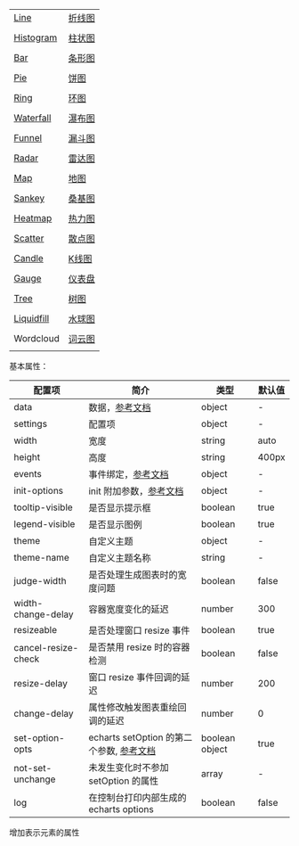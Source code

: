 

|                                                      |                                                |
| ---------------------------------------------------- | ---------------------------------------------- |
| [Line](https://v-charts.js.org/#/en/line)            | [折线图](https://v-charts.js.org/#/line)       |
|                                                      |                                                |
| [Histogram](https://v-charts.js.org/#/en/histogram)  | [柱状图](https://v-charts.js.org/#/histogram)  |
|                                                      |                                                |
| [Bar](https://v-charts.js.org/#/en/bar)              | [条形图](https://v-charts.js.org/#/bar)        |
|                                                      |                                                |
| [Pie](https://v-charts.js.org/#/en/pie)              | [饼图](https://v-charts.js.org/#/pie)          |
|                                                      |                                                |
| [Ring](https://v-charts.js.org/#/en/ring)            | [环图](https://v-charts.js.org/#/ring)         |
|                                                      |                                                |
| [Waterfall](https://v-charts.js.org/#/en/waterfall)  | [瀑布图](https://v-charts.js.org/#/waterfall)  |
|                                                      |                                                |
| [Funnel](https://v-charts.js.org/#/en/funnel)        | [漏斗图](https://v-charts.js.org/#/funnel)     |
|                                                      |                                                |
| [Radar](https://v-charts.js.org/#/en/radar)          | [雷达图](https://v-charts.js.org/#/radar)      |
|                                                      |                                                |
| [Map](https://v-charts.js.org/#/en/map)              | [地图](https://v-charts.js.org/#/map)          |
|                                                      |                                                |
| [Sankey](https://v-charts.js.org/#/en/sankey)        | [桑基图](https://v-charts.js.org/#/sankey)     |
|                                                      |                                                |
| [Heatmap](https://v-charts.js.org/#/en/heatmap)      | [热力图](https://v-charts.js.org/#/heatmap)    |
|                                                      |                                                |
| [Scatter](https://v-charts.js.org/#/en/scatter)      | [散点图](https://v-charts.js.org/#/scatter)    |
|                                                      |                                                |
| [Candle](https://v-charts.js.org/#/en/candle)        | [K线图](https://v-charts.js.org/#/candle)      |
|                                                      |                                                |
| [Gauge](https://v-charts.js.org/#/en/gauge)          | [仪表盘](https://v-charts.js.org/#/gauge)      |
|                                                      |                                                |
| [Tree](https://v-charts.js.org/#/en/tree)            | [树图](https://v-charts.js.org/#/tree)         |
|                                                      |                                                |
| [Liquidfill](https://v-charts.js.org/#/en/wordcloud) | [水球图](https://v-charts.js.org/#/liquidfill) |
|                                                      |                                                |
| Wordcloud                                            | [词云图](https://v-charts.js.org/#/wordcloud)  |
|                                                      |                                                |



基本属性：

| 配置项              | 简介                                                         | 类型           | 默认值 |
| ------------------- | ------------------------------------------------------------ | -------------- | ------ |
| data                | 数据，[参考文档](https://v-charts.js.org/#/data)             | object         | -      |
| settings            | 配置项                                                       | object         | -      |
| width               | 宽度                                                         | string         | auto   |
| height              | 高度                                                         | string         | 400px  |
| events              | 事件绑定，[参考文档](https://v-charts.js.org/#/event)        | object         | -      |
| init-options        | init 附加参数，[参考文档](http://echarts.baidu.com/api.html#echarts.init) | object         | -      |
| tooltip-visible     | 是否显示提示框                                               | boolean        | true   |
| legend-visible      | 是否显示图例                                                 | boolean        | true   |
| theme               | 自定义主题                                                   | object         | -      |
| theme-name          | 自定义主题名称                                               | string         | -      |
| judge-width         | 是否处理生成图表时的宽度问题                                 | boolean        | false  |
| width-change-delay  | 容器宽度变化的延迟                                           | number         | 300    |
| resizeable          | 是否处理窗口 resize 事件                                     | boolean        | true   |
| cancel-resize-check | 是否禁用 resize 时的容器检测                                 | boolean        | false  |
| resize-delay        | 窗口 resize 事件回调的延迟                                   | number         | 200    |
| change-delay        | 属性修改触发图表重绘回调的延迟                               | number         | 0      |
| set-option-opts     | echarts setOption 的第二个参数, [参考文档](http://echarts.baidu.com/api.html#echartsInstance.setOption) | boolean object | true   |
| not-set-unchange    | 未发生变化时不参加 setOption 的属性                          | array          | -      |
| log                 | 在控制台打印内部生成的echarts options                        | boolean        | false  |

增加表示元素的属性

